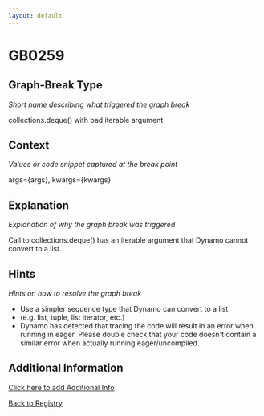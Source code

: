 ```yaml
---
layout: default
---
```

# GB0259

## Graph-Break Type
*Short name describing what triggered the graph break*

collections.deque() with bad iterable argument

## Context
*Values or code snippet captured at the break point*

args={args}, kwargs={kwargs}

## Explanation
*Explanation of why the graph break was triggered*

Call to collections.deque() has an iterable argument that Dynamo cannot convert to a list.

## Hints
*Hints on how to resolve the graph break*

- Use a simpler sequence type that Dynamo can convert to a list 
- (e.g. list, tuple, list iterator, etc.)
- Dynamo has detected that tracing the code will result in an error when running in eager. Please double check that your code doesn't contain a similar error when actually running eager/uncompiled.


## Additional Information

<!-- ADDITIONAL INFORMATION START - Add custom information below this line -->

<!-- ADDITIONAL INFORMATION END -->


[Click here to add Additional Info](https://github.com/meta-pytorch/compile-graph-break-site/edit/main/docs/gb/gb0259.md)

[Back to Registry](../index.html)
